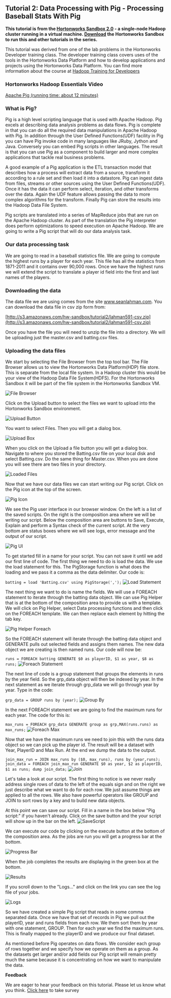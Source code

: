 ## Tutorial 2: Data Processing with Pig - Processing Baseball Stats With Pig

**This tutorial is from the [Hortonworks Sandbox 2.0](http://hortonworks.com/products/sandbox) - a single-node Hadoop cluster running in a virtual machine. [Download](http://hortonworks.com/products/sandbox) the Hortonworks Sandbox to run this and other tutorials in the series.**

This tutorial was derived from one of the lab problems in the
Hortonworks Developer training class. The developer training class
covers uses of the tools in the Hortonworks Data Platform and how to
develop applications and projects using the Hortonworks Data Platform.
You can find more information about the course at [Hadoop Training for
Developers](http://hortonworks.com/hadoop-training/register-for-hadoop-training/)

### Hortonworks Hadoop Essentials Video

[Apache Pig (running time: about 12
minutes)](http://www.youtube.com/watch?v=PQb9I-8986s)

### What is Pig?

Pig is a high level scripting language that is used with Apache Hadoop.
Pig excels at describing data analysis problems as data flows. Pig is
complete in that you can do all the required data manipulations in
Apache Hadoop with Pig. In addition through the User Defined
Functions(UDF) facility in Pig you can have Pig invoke code in many
languages like JRuby, Jython and Java. Conversely you can embed Pig
scripts in other languages. The result is that you can use Pig as a
component to build larger and more complex applications that tackle real
business problems.

A good example of a Pig application is the ETL transaction model that
describes how a process will extract data from a source, transform it
according to a rule set and then load it into a datastore. Pig can
ingest data from files, streams or other sources using the User Defined
Functions(UDF). Once it has the data it can perform select, iteration,
and other transforms over the data. Again the UDF feature allows passing
the data to more complex algorithms for the transform. Finally Pig can
store the results into the Hadoop Data File System.

Pig scripts are translated into a series of MapReduce jobs that are run
on the Apache Hadoop cluster. As part of the translation the Pig
interpreter does perform optimizations to speed execution on Apache
Hadoop. We are going to write a Pig script that will do our data
analysis task.

### Our data processing task

We are going to read in a baseball statistics file. We are going to
compute the highest runs by a player for each year. This file has all
the statistics from 1871-2011 and it contains over 90,000 rows. Once we
have the highest runs we will extend the script to translate a player id
field into the first and last names of the players.

### Downloading the data

The data file we are using comes from the site www.seanlahman.com. You
can download the data file in csv zip form from:

[http://s3.amazonaws.com/hw-sandbox/tutorial2/lahman591-csv.zip](http://s3.amazonaws.com/hw-sandbox/tutorial2/lahman591-csv.zip)

Once you have the file you will need to unzip the file into a directory.
We will be uploading just the master.csv and batting.csv files.

### Uploading the data files

We start by selecting the File Browser from the top tool bar. The File
Browser allows us to view the Hortonworks Data Platform(HDP) file store.
This is separate from the local file system. In a Hadoop cluster this
would be your view of the Hadoop Data File System(HDFS). For the
Hortonworks Sandbox it will be part of the file system in the
Hortonworks Sandbox VM.

![File Browser](./images/tutorial-2/1FileBrowser.jpg?raw=true)

Click on the Upload button to select the files we want to upload into
the Hortonworks Sandbox environment.

![Upload Button](./images/tutorial-2/2UploadButton.jpg?raw=true)

You want to select Files. Then you will get a dialog box.

![Upload Box](./images/tutorial-2/3UploadBox.jpg?raw=true)

When you click on the Upload a file button you will get a dialog box.
Navigate to where you stored the Batting.csv file on your local disk and
select Batting.csv. Do the same thing for Master.csv. When you are done
you will see there are two files in your directory.

![Loaded Files](./images/tutorial-2/4LoadedFiles.jpg?raw=true)

Now that we have our data files we can start writing our Pig script.
Click on the Pig icon at the top of the screen.

![Pig Icon](./images/tutorial-2/5PigIcon.jpg?raw=true)

We see the Pig user interface in our browser window. On the left is a
list of the saved scripts. On the right is the composition area where we
will be writing our script. Below the composition area are buttons to
Save, Execute, Explain and perform a Syntax check of the current script.
At the very bottom are status boxes where we will see logs, error
message and the output of our script.

![Pig UI](./images/tutorial-2/6PigUI.jpg?raw=true)

To get started fill in a name for your script. You can not save it until
we add our first line of code. The first thing we need to do is load the
data. We use the load statement for this. The PigStorage function is
what does the loading and we pass it a comma as the data delimiter. Our
code is:

`batting = load 'Batting.csv' using PigStorage(',');` ![Load
Statement](./images/tutorial-2/7LoadStmt.jpg?raw=true)

The next thing we want to do is name the fields. We will use a FOREACH
statement to iterate through the batting data object. We can use Pig
Helper that is at the bottom of the composition area to provide us with
a template. We will click on Pig Helper, select Data processing
functions and then click on the FOREACH template. We can then replace
each element by hitting the tab key.

![Pig Helper Foreach](./images/tutorial-2/8PigHelperForeach.jpg?raw=true)

So the FOREACH statement will iterate through the batting data object
and GENERATE pulls out selected fields and assigns them names. The new
data object we are creating is then named runs. Our code will now be:

`runs = FOREACH batting GENERATE $0 as playerID, $1 as year, $8 as runs;`
![Foreach Statement](./images/tutorial-2/9ForeachStmt.jpg?raw=true)

The next line of code is a group statement that groups the elements in
runs by the year field. So the grp_data object will then be indexed by
year. In the next statement as we iterate through grp_data we will go
through year by year. Type in the code:

`grp_data = GROUP runs by (year);` ![Group
By](./images/tutorial-2/10GroupBy.jpg?raw=true)

In the next FOREACH statement we are going to find the maximum runs for
each year. The code for this is:

`max_runs = FOREACH grp_data GENERATE group as grp,MAX(runs.runs) as max_runs;`
![Foreach Max](./images/tutorial-2/11ForeachMax.jpg?raw=true)

Now that we have the maximum runs we need to join this with the runs
data object so we can pick up the player id. The result will be a
dataset with Year, PlayerID and Max Run. At the end we dump the data to
the output.

`join_max_run = JOIN max_runs by ($0, max_runs), runs by (year,runs); join_data = FOREACH join_max_run GENERATE $0 as year, $2 as playerID, $1 as runs; dump join_data;`
![Join](./images/tutorial-2/12Join.jpg?raw=true)

Let's take a look at our script. The first thing to notice is we never
really address single rows of data to the left of the equals sign and on
the right we just describe what we want to do for each row. We just
assume things are applied to all the rows. We also have powerful
operators like GROUP and JOIN to sort rows by a key and to build new
data objects.

At this point we can save our script. Fill in a name in the box below
"Pig script:" if you haven't already. Click on the save button and the
your script will show up in the bar on the left.
![SaveScript](./images/tutorial-2/13aSaveScript.jpg?raw=true)

We can execute our code by clicking on the execute button at the bottom
of the composition area. As the jobs are run you will get a progress bar
at the bottom.

![Progress Bar](./images/tutorial-2/13ProgressBar.jpg?raw=true)

When the job completes the results are displaying in the green box at
the bottom.

![Results](./images/tutorial-2/14Results.jpg?raw=true)

If you scroll down to the "Logs..." and click on the link you can see
the log file of your jobs.

![Logs](./images/tutorial-2/15Logs.jpg?raw=true)

So we have created a simple Pig script that reads in some comma
separated data. Once we have that set of records in Pig we pull out the
playerID, year and runs fields from each row. We them sort them by year
with one statement, GROUP. Then for each year we find the maximum runs.
This is finally mapped to the playerID and we produce our final dataset.

As mentioned before Pig operates on data flows. We consider each group
of rows together and we specify how we operate on them as a group. As
the datasets get larger and/or add fields our Pig script will remain
pretty much the same because it is concentrating on how we want to
manipulate the data.

**Feedback**

We are eager to hear your feedback on this tutorial. Please let us know
what you think. [Click
here](https://www.surveymonkey.com/s/Tutorial2PigBBall) to take survey
